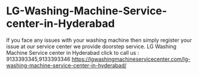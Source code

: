 # LG-Washing-Machine-Service-center-in-Hyderabad
If you face any issues with your washing machine then simply register your issue at our service center we provide doorstep service. LG Washing Machine Service center in Hyderabad click to call us : 9133393345,9133393346   https://lgwashingmachineservicecenter.com/lg-washing-machine-service-center-in-hyderabad/
